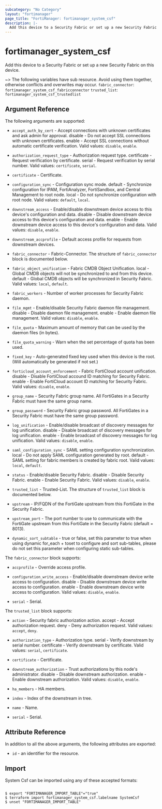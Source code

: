 ```yaml
---
subcategory: "No Category"
layout: "fortimanager"
page_title: "FortiManager: fortimanager_system_csf"
description: |-
  Add this device to a Security Fabric or set up a new Security Fabric on this device.
---
```


# fortimanager_system_csf
Add this device to a Security Fabric or set up a new Security Fabric on this device.

~> The following variables have sub resource. Avoid using them together, otherwise conflicts and overwrites may occur.
`fabric_connector`: `fortimanager_system_csf_fabricconnector`
`trusted_list`: `fortimanager_system_csf_trustedlist`



## Argument Reference


The following arguments are supported:


* `accept_auth_by_cert` - Accept connections with unknown certificates and ask admin for approval. disable - Do not accept SSL connections with unknown certificates. enable - Accept SSL connections without automatic certificate verification. Valid values: `disable`, `enable`.

* `authorization_request_type` - Authorization request type. certificate - Request verification by certificate. serial - Request verification by serial number. Valid values: `certificate`, `serial`.

* `certificate` - Certificate.
* `configuration_sync` - Configuration sync mode. default - Synchronize configuration for IPAM, FortiAnalyzer, FortiSandbox, and Central Management to root node. local - Do not synchronize configuration with root node. Valid values: `default`, `local`.

* `downstream_access` - Enable/disable downstream device access to this device&apos;s configuration and data. disable - Disable downstream device access to this device&apos;s configuration and data. enable - Enable downstream device access to this device&apos;s configuration and data. Valid values: `disable`, `enable`.

* `downstream_accprofile` - Default access profile for requests from downstream devices.
* `fabric_connector` - Fabric-Connector. The structure of `fabric_connector` block is documented below.
* `fabric_object_unification` - Fabric CMDB Object Unification. local - Global CMDB objects will not be synchronized to and from this device. default - Global CMDB objects will be synchronized in Security Fabric. Valid values: `local`, `default`.

* `fabric_workers` - Number of worker processes for Security Fabric daemon.
* `file_mgmt` - Enable/disable Security Fabric daemon file management. disable - Disable daemon file management. enable - Enable daemon file management. Valid values: `disable`, `enable`.

* `file_quota` - Maximum amount of memory that can be used by the daemon files (in bytes).
* `file_quota_warning` - Warn when the set percentage of quota has been used.
* `fixed_key` - Auto-generated fixed key used when this device is the root. (Will automatically be generated if not set.)
* `forticloud_account_enforcement` - Fabric FortiCloud account unification. disable - Disable FortiCloud accound ID matching for Security Fabric. enable - Enable FortiCloud account ID matching for Security Fabric. Valid values: `disable`, `enable`.

* `group_name` - Security Fabric group name. All FortiGates in a Security Fabric must have the same group name.
* `group_password` - Security Fabric group password. All FortiGates in a Security Fabric must have the same group password.
* `log_unification` - Enable/disable broadcast of discovery messages for log unification. disable - Disable broadcast of discovery messages for log unification. enable - Enable broadcast of discovery messages for log unification. Valid values: `disable`, `enable`.

* `saml_configuration_sync` - SAML setting configuration synchronization. local - Do not apply SAML configuration generated by root. default - SAML setting for fabric members is created by fabric root. Valid values: `local`, `default`.

* `status` - Enable/disable Security Fabric. disable - Disable Security Fabric. enable - Enable Security Fabric. Valid values: `disable`, `enable`.

* `trusted_list` - Trusted-List. The structure of `trusted_list` block is documented below.
* `upstream` - IP/FQDN of the FortiGate upstream from this FortiGate in the Security Fabric.
* `upstream_port` - The port number to use to communicate with the FortiGate upstream from this FortiGate in the Security Fabric (default = 8013).
* `dynamic_sort_subtable` - true or false, set this parameter to true when using dynamic for_each + toset to configure and sort sub-tables, please do not set this parameter when configuring static sub-tables.

The `fabric_connector` block supports:

* `accprofile` - Override access profile.
* `configuration_write_access` - Enable/disable downstream device write access to configuration. disable - Disable downstream device write access to configuration. enable - Enable downstream device write access to configuration. Valid values: `disable`, `enable`.

* `serial` - Serial.

The `trusted_list` block supports:

* `action` - Security fabric authorization action. accept - Accept authorization request. deny - Deny authorization request. Valid values: `accept`, `deny`.

* `authorization_type` - Authorization type. serial - Verify downstream by serial number. certificate - Verify downstream by certificate. Valid values: `serial`, `certificate`.

* `certificate` - Certificate.
* `downstream_authorization` - Trust authorizations by this node&apos;s administrator. disable - Disable downstream authorization. enable - Enable downstream authorization. Valid values: `disable`, `enable`.

* `ha_members` - HA members.
* `index` - Index of the downstream in tree.
* `name` - Name.
* `serial` - Serial.


## Attribute Reference

In addition to all the above arguments, the following attributes are exported:
* `id` - an identifier for the resource.

## Import

System Csf can be imported using any of these accepted formats:
```

$ export "FORTIMANAGER_IMPORT_TABLE"="true"
$ terraform import fortimanager_system_csf.labelname SystemCsf
$ unset "FORTIMANAGER_IMPORT_TABLE"
```

